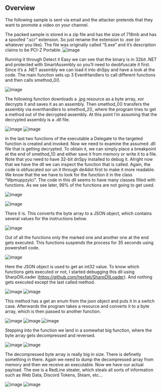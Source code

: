 
## Overview

The following sample is sent via email and the attacker pretends that they want to promote a video on your channel. 
 
The packed sample is stored in a zip file and has the size of 718mb and has a spoofed “.scr” extension. So just rename the extension to .exe (or whatever you like). The file was originally called “5.exe” and it’s description claims to be PCI-Z Portable.
![image](https://user-images.githubusercontent.com/97342354/182909520-966cafc3-5462-4bed-baef-320cc9be8de7.png)

   Running it through Detect it Easy we can see that the binary is in 32bit .NET and protected with SmartAssembly so you’ll need to deobfuscate it first. Since it’s a .NET assembly we can load it into dnSpy and have a look at the code. The main function sets up 3 EventHandlers to call different functions and then calls smethod_0().
 
 ![image](https://user-images.githubusercontent.com/97342354/182909562-56c8f288-5560-4dec-94b2-e152fb5b6765.png)

 
The following function downloads a .jpg resource as a byte array, xor decrypts it and saves it as an assembly. Then smethod_0() transfers the assembly via eventhandlers to smethod_2(), where the program tries to get a method out of the decrypted assembly. At this point I’m assuming that the decrypted assembly is a .dll file. 
 
![image](https://user-images.githubusercontent.com/97342354/182909582-3a148573-e052-407d-928c-3157bfe09135.png)
![image](https://user-images.githubusercontent.com/97342354/182909597-58d77ed5-c811-4ea7-8eb6-8b4b60e82efb.png)
 
 
In the last two functions of the executable a Delegate to the targeted function is created and invoked. Now we need to examine the assumed .dll file that is getting decrypted. To obtain it, we can simply place a breakpoint at the end of smethod_1() and either save it from memory or write it to a file. Note that you need to have 32-bit dnSpy installed to debug it. 
Alright now that we have the dll we can inspect the function that is called. Again, the code is obfuscated sor un it through de4dot first to make it more readable. We know that the we have to look for the function it in the class “Wpmuppzylci”. The code in this dll seems to have many classes filled with functions. As we see later, 99% of the functions are not going to get used.

![image](https://user-images.githubusercontent.com/97342354/182911356-e0795340-6593-439b-8963-c8a073aa86b1.png)

![image](https://user-images.githubusercontent.com/97342354/182909711-e414104c-8ecf-4e29-8cef-a9cffb77703a.png)



There it is. This converts the byte array to a JSON object, which contains several values for the instructions below.  

![image](https://user-images.githubusercontent.com/97342354/182909727-c28c957d-30c9-457b-9a72-257cfe19139c.png)

Out of all the functions only the marked one and another one at the end gets executed. This functions suspends the process for 35 seconds using powershell code. 

![image](https://user-images.githubusercontent.com/97342354/182909833-c84e3730-4e89-4033-8463-4fb06cbb2cae.png)



Here the JSON object is used to get an int32 value. To know which functions gets executed or not, I started debugging this dll using SharpDllLoader (https://github.com/hexfati/SharpDllLoader). And nothing gets executed except the last called method.  

![image](https://user-images.githubusercontent.com/97342354/182909846-a1a79d95-1158-4a76-88ba-5e91f4c789e4.png)
![image](https://user-images.githubusercontent.com/97342354/182909855-83231f93-7a59-4594-a4e5-83d1ed66d312.png)

 
This method has a get an enum from the json object and puts it in a switch case. Afterwards the program takes a resource and converts it to a byte array, which is then passed to another function.
 
![image](https://user-images.githubusercontent.com/97342354/182909859-8179334e-eb86-463c-b70f-54ec8cb049c2.png)
![image](https://user-images.githubusercontent.com/97342354/182909893-4e510dbb-cc57-4d85-a8c5-dfa1554829ec.png)
![image](https://user-images.githubusercontent.com/97342354/182909902-3e5df4f0-7db3-43ca-b45a-1418f6801605.png)

 
Stepping into the function we land in a somewhat big function, where the byte array gets decompressed and reversed.
 
![image](https://user-images.githubusercontent.com/97342354/182909935-9dfe5ead-7e71-41f3-ba40-bbee1d510950.png)
![image](https://user-images.githubusercontent.com/97342354/182909959-ab506162-9b9e-461a-873d-89e622a88277.png)
 

The decompressed byte array is really big in size. There is definetly something in there. Again we need to dump the decompressed array from memory and then we receive an executable.
Now we have our actual payload. The exe is a RedLine stealer, which steals all sorts of information such as Web Data, Discord Tokens, Steam, etc...
  
![image](https://user-images.githubusercontent.com/97342354/182909979-56ce4455-2113-4c64-9339-cd39a8d475c4.png)
![image](https://user-images.githubusercontent.com/97342354/182909995-6a885e1a-6359-4aa7-9ff5-415eea361448.png)
